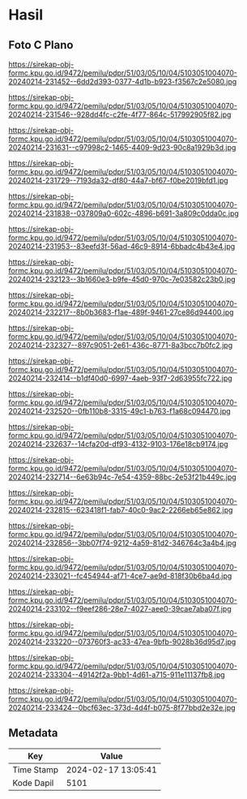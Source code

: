 # Hasil

## Foto C Plano

https://sirekap-obj-formc.kpu.go.id/9472/pemilu/pdpr/51/03/05/10/04/5103051004070-20240214-231452--6dd2d393-0377-4d1b-b923-f3567c2e5080.jpg

https://sirekap-obj-formc.kpu.go.id/9472/pemilu/pdpr/51/03/05/10/04/5103051004070-20240214-231546--928dd4fc-c2fe-4f77-864c-517992905f82.jpg

https://sirekap-obj-formc.kpu.go.id/9472/pemilu/pdpr/51/03/05/10/04/5103051004070-20240214-231631--c97998c2-1465-4409-9d23-90c8a1929b3d.jpg

https://sirekap-obj-formc.kpu.go.id/9472/pemilu/pdpr/51/03/05/10/04/5103051004070-20240214-231729--7193da32-df80-44a7-bf67-f0be2019bfd1.jpg

https://sirekap-obj-formc.kpu.go.id/9472/pemilu/pdpr/51/03/05/10/04/5103051004070-20240214-231838--037809a0-602c-4896-b691-3a809c0dda0c.jpg

https://sirekap-obj-formc.kpu.go.id/9472/pemilu/pdpr/51/03/05/10/04/5103051004070-20240214-231953--83eefd3f-56ad-46c9-8914-6bbadc4b43e4.jpg

https://sirekap-obj-formc.kpu.go.id/9472/pemilu/pdpr/51/03/05/10/04/5103051004070-20240214-232123--3b1660e3-b9fe-45d0-970c-7e03582c23b0.jpg

https://sirekap-obj-formc.kpu.go.id/9472/pemilu/pdpr/51/03/05/10/04/5103051004070-20240214-232217--8b0b3683-f1ae-489f-9461-27ce86d94400.jpg

https://sirekap-obj-formc.kpu.go.id/9472/pemilu/pdpr/51/03/05/10/04/5103051004070-20240214-232327--897c9051-2e61-436c-8771-8a3bcc7b0fc2.jpg

https://sirekap-obj-formc.kpu.go.id/9472/pemilu/pdpr/51/03/05/10/04/5103051004070-20240214-232414--b1df40d0-6997-4aeb-93f7-2d63955fc722.jpg

https://sirekap-obj-formc.kpu.go.id/9472/pemilu/pdpr/51/03/05/10/04/5103051004070-20240214-232520--0fb110b8-3315-49c1-b763-f1a68c094470.jpg

https://sirekap-obj-formc.kpu.go.id/9472/pemilu/pdpr/51/03/05/10/04/5103051004070-20240214-232637--14cfa20d-df93-4132-9103-176e18cb9174.jpg

https://sirekap-obj-formc.kpu.go.id/9472/pemilu/pdpr/51/03/05/10/04/5103051004070-20240214-232714--6e63b94c-7e54-4359-88bc-2e53f21b449c.jpg

https://sirekap-obj-formc.kpu.go.id/9472/pemilu/pdpr/51/03/05/10/04/5103051004070-20240214-232815--623418f1-fab7-40c0-9ac2-2266eb65e862.jpg

https://sirekap-obj-formc.kpu.go.id/9472/pemilu/pdpr/51/03/05/10/04/5103051004070-20240214-232856--3bb07f74-9212-4a59-81d2-346764c3a4b4.jpg

https://sirekap-obj-formc.kpu.go.id/9472/pemilu/pdpr/51/03/05/10/04/5103051004070-20240214-233021--fc454944-af71-4ce7-ae9d-818f30b6ba4d.jpg

https://sirekap-obj-formc.kpu.go.id/9472/pemilu/pdpr/51/03/05/10/04/5103051004070-20240214-233102--f9eef286-28e7-4027-aee0-39cae7aba07f.jpg

https://sirekap-obj-formc.kpu.go.id/9472/pemilu/pdpr/51/03/05/10/04/5103051004070-20240214-233220--073760f3-ac33-47ea-9bfb-9028b36d95d7.jpg

https://sirekap-obj-formc.kpu.go.id/9472/pemilu/pdpr/51/03/05/10/04/5103051004070-20240214-233304--49142f2a-9bb1-4d61-a715-911e11137fb8.jpg

https://sirekap-obj-formc.kpu.go.id/9472/pemilu/pdpr/51/03/05/10/04/5103051004070-20240214-233424--0bcf63ec-373d-4d4f-b075-8f77bbd2e32e.jpg


## Metadata

| Key        | Value               |
| ---------- | ------------------- |
| Time Stamp | 2024-02-17 13:05:41 |
| Kode Dapil | 5101                |



